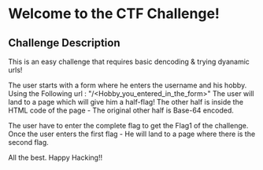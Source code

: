 # Welcome to the CTF Challenge!

## Challenge Description

This is an easy challenge that requires basic dencoding & trying dyanamic urls! 

The user starts with a form where he enters the username and his hobby.
Using the Following url : "/<Hobby_you_entered_in_the_form>"
The user will land to a page which will give him a half-flag!
The other half is inside the HTML code of the page - The original other half is Base-64 encoded.

The user have to enter the complete flag to get the Flag1 of the challenge.
Once the user enters the first flag - He will land to a page where there is the second flag.

All the best.
Happy Hacking!!